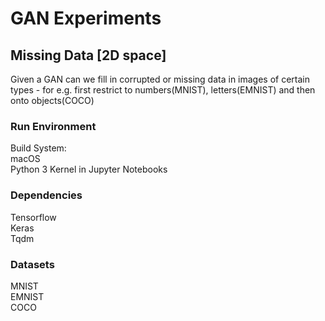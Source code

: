 # GAN Experiments

## Missing Data [2D space]
Given a GAN can we fill in corrupted or missing data in images of certain types - for e.g. first restrict to numbers(MNIST), letters(EMNIST) and then onto objects(COCO)
### Run Environment 
Build System: \
macOS \
Python 3 Kernel in Jupyter Notebooks

### Dependencies 
Tensorflow \
Keras\
Tqdm

### Datasets
MNIST \
EMNIST \
COCO
